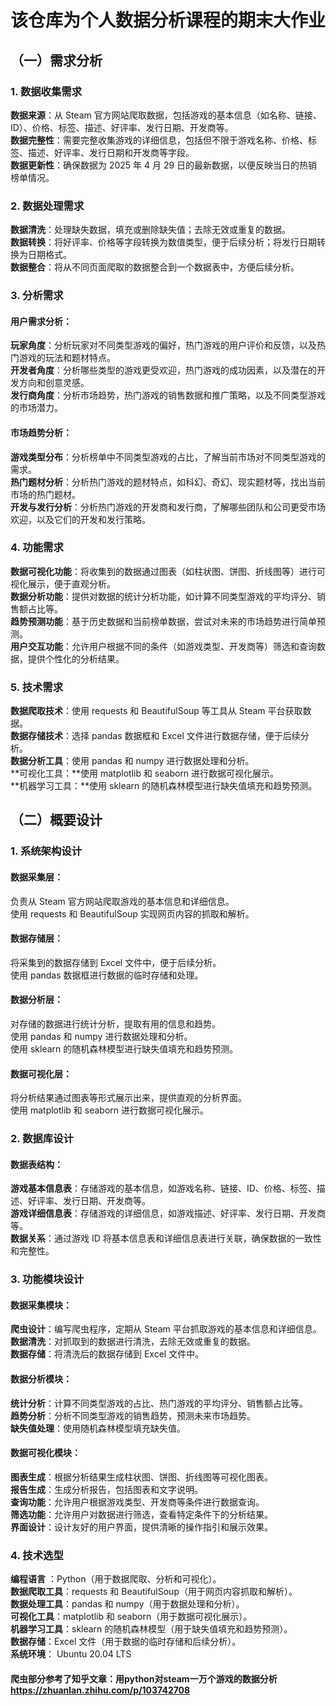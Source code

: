 # 该仓库为个人数据分析课程的期末大作业
## （一）需求分析
### 1. 数据收集需求
**数据来源**：从 Steam 官方网站爬取数据，包括游戏的基本信息（如名称、链接、ID）、价格、标签、描述、好评率、发行日期、开发商等。  
**数据完整性**：需要完整收集游戏的详细信息，包括但不限于游戏名称、价格、标签、描述、好评率、发行日期和开发商等字段。  
**数据更新性**：确保数据为 2025 年 4 月 29 日的最新数据，以便反映当日的热销榜单情况。  
### 2. 数据处理需求
**数据清洗**：处理缺失数据，填充或删除缺失值；去除无效或重复的数据。  
**数据转换**：将好评率、价格等字段转换为数值类型，便于后续分析；将发行日期转换为日期格式。  
**数据整合**：将从不同页面爬取的数据整合到一个数据表中，方便后续分析。  
### 3. 分析需求
#### 用户需求分析：  
**玩家角度**：分析玩家对不同类型游戏的偏好，热门游戏的用户评价和反馈，以及热门游戏的玩法和题材特点。  
**开发者角度**：分析哪些类型的游戏更受欢迎，热门游戏的成功因素，以及潜在的开发方向和创意灵感。  
**发行商角度**：分析市场趋势，热门游戏的销售数据和推广策略，以及不同类型游戏的市场潜力。  
#### 市场趋势分析：
**游戏类型分布**：分析榜单中不同类型游戏的占比，了解当前市场对不同类型游戏的需求。  
**热门题材分析**：分析热门游戏的题材特点，如科幻、奇幻、现实题材等，找出当前市场的热门题材。  
**开发与发行分析**：分析热门游戏的开发商和发行商，了解哪些团队和公司更受市场欢迎，以及它们的开发和发行策略。  
### 4. 功能需求
**数据可视化功能**：将收集到的数据通过图表（如柱状图、饼图、折线图等）进行可视化展示，便于直观分析。  
**数据分析功能**：提供对数据的统计分析功能，如计算不同类型游戏的平均评分、销售额占比等。  
**趋势预测功能**：基于历史数据和当前榜单数据，尝试对未来的市场趋势进行简单预测。  
**用户交互功能**：允许用户根据不同的条件（如游戏类型、开发商等）筛选和查询数据，提供个性化的分析结果。  
### 5. 技术需求
**数据爬取技术**：使用 requests 和 BeautifulSoup 等工具从 Steam 平台获取数据。  
**数据存储技术**：选择 pandas 数据框和 Excel 文件进行数据存储，便于后续分析。  
**数据分析工具**：使用 pandas 和 numpy 进行数据处理和分析。  
**可视化工具：**使用 matplotlib 和 seaborn 进行数据可视化展示。  
**机器学习工具：**使用 sklearn 的随机森林模型进行缺失值填充和趋势预测。  
## （二）概要设计
### 1. 系统架构设计
#### 数据采集层：  
负责从 Steam 官方网站爬取游戏的基本信息和详细信息。  
使用 requests 和 BeautifulSoup 实现网页内容的抓取和解析。  
#### 数据存储层：  
将采集到的数据存储到 Excel 文件中，便于后续分析。  
使用 pandas 数据框进行数据的临时存储和处理。  
#### 数据分析层：  
对存储的数据进行统计分析，提取有用的信息和趋势。  
使用 pandas 和 numpy 进行数据处理和分析。  
使用 sklearn 的随机森林模型进行缺失值填充和趋势预测。  
#### 数据可视化层：  
将分析结果通过图表等形式展示出来，提供直观的分析界面。  
使用 matplotlib 和 seaborn 进行数据可视化展示。  
### 2. 数据库设计
#### 数据表结构：  
**游戏基本信息表**：存储游戏的基本信息，如游戏名称、链接、ID、价格、标签、描述、好评率、发行日期、开发商等。  
**游戏详细信息表**：存储游戏的详细信息，如游戏描述、好评率、发行日期、开发商等。  
**数据关系**：通过游戏 ID 将基本信息表和详细信息表进行关联，确保数据的一致性和完整性。  
### 3. 功能模块设计
#### 数据采集模块：  
**爬虫设计**：编写爬虫程序，定期从 Steam 平台抓取游戏的基本信息和详细信息。  
**数据清洗**：对抓取到的数据进行清洗，去除无效或重复的数据。  
**数据存储**：将清洗后的数据存储到 Excel 文件中。  
#### 数据分析模块：  
**统计分析**：计算不同类型游戏的占比、热门游戏的平均评分、销售额占比等。  
**趋势分析**：分析不同类型游戏的销售趋势，预测未来市场趋势。  
**缺失值处理**：使用随机森林模型填充缺失值。  
#### 数据可视化模块：
**图表生成**：根据分析结果生成柱状图、饼图、折线图等可视化图表。  
**报告生成**：生成分析报告，包括图表和文字说明。  
**查询功能**：允许用户根据游戏类型、开发商等条件进行数据查询。  
**筛选功能**：允许用户对数据进行筛选，查看特定条件下的分析结果。  
**界面设计**：设计友好的用户界面，提供清晰的操作指引和展示效果。  
### 4. 技术选型
**编程语言** ：Python（用于数据爬取、分析和可视化）。  
**数据爬取工具**：requests 和 BeautifulSoup（用于网页内容抓取和解析）。  
**数据处理工具**：pandas 和 numpy（用于数据处理和分析）。  
**可视化工具**：matplotlib 和 seaborn（用于数据可视化展示）。  
**机器学习工具**：sklearn 的随机森林模型（用于缺失值填充和趋势预测）。  
**数据存储**：Excel 文件（用于数据的临时存储和后续分析）。  
**系统环境**： Ubuntu 20.04 LTS


#### 爬虫部分参考了知乎文章：用python对steam一万个游戏的数据分析 https://zhuanlan.zhihu.com/p/103742708